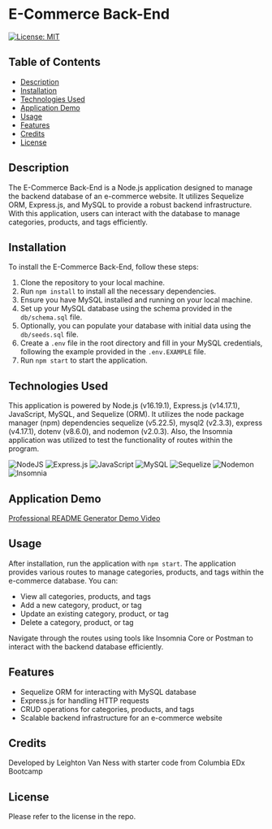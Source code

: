 # E-Commerce Back-End
[![License: MIT](https://img.shields.io/badge/License-MIT-yellow.svg)](https://opensource.org/licenses/MIT)

## Table of Contents
* [Description](#description)
* [Installation](#installation)
* [Technologies Used](#technologies-used)
* [Application Demo](#application-demo)
* [Usage](#usage)
* [Features](#features)
* [Credits](#credits)
* [License](#license)

## Description

The E-Commerce Back-End is a Node.js application designed to manage the backend database of an e-commerce website. It utilizes Sequelize ORM, Express.js, and MySQL to provide a robust backend infrastructure. With this application, users can interact with the database to manage categories, products, and tags efficiently.

## Installation

To install the E-Commerce Back-End, follow these steps:

1. Clone the repository to your local machine.
2. Run `npm install` to install all the necessary dependencies.
3. Ensure you have MySQL installed and running on your local machine.
4. Set up your MySQL database using the schema provided in the `db/schema.sql` file.
5. Optionally, you can populate your database with initial data using the `db/seeds.sql` file.
6. Create a `.env` file in the root directory and fill in your MySQL credentials, following the example provided in the `.env.EXAMPLE` file.
7. Run `npm start` to start the application.

## Technologies Used

This application is powered by Node.js (v16.19.1), Express.js (v14.17.1), JavaScript, MySQL, and Sequelize (ORM). It utilizes the node package manager (npm) dependencies sequelize (v5.22.5), mysql2 (v2.3.3), express (v4.17.1), dotenv (v8.6.0), and nodemon (v2.0.3). Also, the Insomnia application was utilized to test the functionality of routes within the program.

![NodeJS](https://img.shields.io/badge/node.js-6DA55F?style=for-the-badge&logo=node.js&logoColor=white)
![Express.js](https://img.shields.io/badge/express.js-%23404d59.svg?style=for-the-badge&logo=express&logoColor=%2361DAFB)
![JavaScript](https://img.shields.io/badge/javascript-%23323330.svg?style=for-the-badge&logo=javascript&logoColor=%23F7DF1E)
![MySQL](https://img.shields.io/badge/mysql-%2300f.svg?style=for-the-badge&logo=mysql&logoColor=white)
![Sequelize](https://img.shields.io/badge/Sequelize-52B0E7?style=for-the-badge&logo=Sequelize&logoColor=white)
![Nodemon](https://img.shields.io/badge/NODEMON-%23323330.svg?style=for-the-badge&logo=nodemon&logoColor=%BBDEAD)
![Insomnia](https://img.shields.io/badge/Insomnia-black?style=for-the-badge&logo=insomnia&logoColor=5849BE)

## Application Demo

[Professional README Generator Demo Video](https://www.icloud.com/iclouddrive/065dvp9pS-iL4DT-YO0U7HQvQ#E-Commerce-Back-End_Demo)

## Usage

After installation, run the application with `npm start`. The application provides various routes to manage categories, products, and tags within the e-commerce database. You can:

- View all categories, products, and tags
- Add a new category, product, or tag
- Update an existing category, product, or tag
- Delete a category, product, or tag

Navigate through the routes using tools like Insomnia Core or Postman to interact with the backend database efficiently.

## Features

- Sequelize ORM for interacting with MySQL database
- Express.js for handling HTTP requests
- CRUD operations for categories, products, and tags
- Scalable backend infrastructure for an e-commerce website

## Credits

Developed by Leighton Van Ness with starter code from Columbia EDx Bootcamp

## License

Please refer to the license in the repo.
